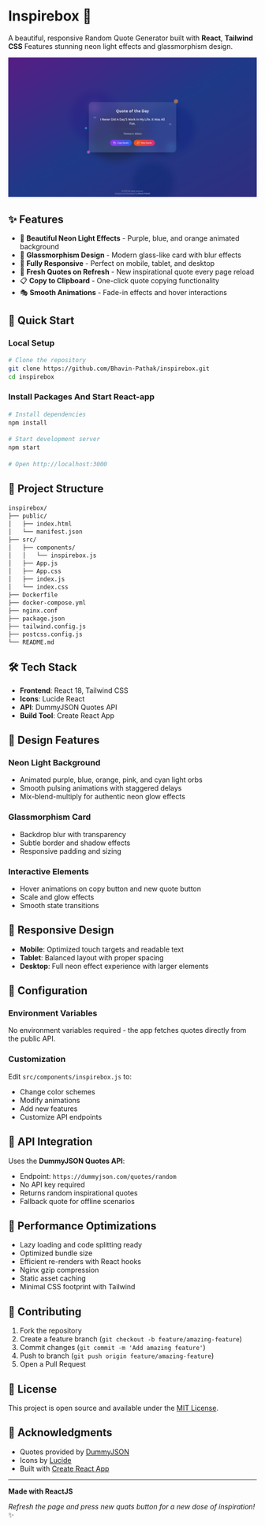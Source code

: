 # Inspirebox 🌟

A beautiful, responsive Random Quote Generator built with **React**, **Tailwind CSS** Features stunning neon light effects and glassmorphism design.

![Preview](preview/image.png)

## ✨ Features

- 🎨 **Beautiful Neon Light Effects** - Purple, blue, and orange animated background
- 🔮 **Glassmorphism Design** - Modern glass-like card with blur effects
- 📱 **Fully Responsive** - Perfect on mobile, tablet, and desktop
- 🔄 **Fresh Quotes on Refresh** - New inspirational quote every page reload
- 📋 **Copy to Clipboard** - One-click quote copying functionality
- 🎭 **Smooth Animations** - Fade-in effects and hover interactions

## 🚀 Quick Start

### Local Setup

```bash
# Clone the repository
git clone https://github.com/Bhavin-Pathak/inspirebox.git
cd inspirebox
```

### Install Packages And Start React-app

```bash
# Install dependencies
npm install

# Start development server
npm start

# Open http://localhost:3000
```

## 📁 Project Structure

```
inspirebox/
├── public/
│   ├── index.html
│   └── manifest.json
├── src/
│   ├── components/
│   │   └── inspirebox.js
│   ├── App.js
│   ├── App.css
│   ├── index.js
│   └── index.css
├── Dockerfile
├── docker-compose.yml
├── nginx.conf
├── package.json
├── tailwind.config.js
├── postcss.config.js
└── README.md
```

## 🛠️ Tech Stack

- **Frontend**: React 18, Tailwind CSS
- **Icons**: Lucide React
- **API**: DummyJSON Quotes API
- **Build Tool**: Create React App

## 🎨 Design Features

### Neon Light Background

- Animated purple, blue, orange, pink, and cyan light orbs
- Smooth pulsing animations with staggered delays
- Mix-blend-multiply for authentic neon glow effects

### Glassmorphism Card

- Backdrop blur with transparency
- Subtle border and shadow effects
- Responsive padding and sizing

### Interactive Elements

- Hover animations on copy button and new quote button
- Scale and glow effects
- Smooth state transitions

## 📱 Responsive Design

- **Mobile**: Optimized touch targets and readable text
- **Tablet**: Balanced layout with proper spacing
- **Desktop**: Full neon effect experience with larger elements

## 🔧 Configuration

### Environment Variables

No environment variables required - the app fetches quotes directly from the public API.

### Customization

Edit `src/components/inspirebox.js` to:

- Change color schemes
- Modify animations
- Add new features
- Customize API endpoints

## 🔄 API Integration

Uses the **DummyJSON Quotes API**:

- Endpoint: `https://dummyjson.com/quotes/random`
- No API key required
- Returns random inspirational quotes
- Fallback quote for offline scenarios

## 🎯 Performance Optimizations

- Lazy loading and code splitting ready
- Optimized bundle size
- Efficient re-renders with React hooks
- Nginx gzip compression
- Static asset caching
- Minimal CSS footprint with Tailwind

## 🤝 Contributing

1. Fork the repository
2. Create a feature branch (`git checkout -b feature/amazing-feature`)
3. Commit changes (`git commit -m 'Add amazing feature'`)
4. Push to branch (`git push origin feature/amazing-feature`)
5. Open a Pull Request

## 📝 License

This project is open source and available under the [MIT License](LICENSE).

## 🙏 Acknowledgments

- Quotes provided by [DummyJSON](https://dummyjson.com/)
- Icons by [Lucide](https://lucide.dev/)
- Built with [Create React App](https://create-react-app.dev/)

---

**Made with ReactJS**

_Refresh the page and press new quats button for a new dose of inspiration!_ ✨
